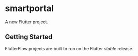 # smartportal

A new Flutter project.

## Getting Started

FlutterFlow projects are built to run on the Flutter _stable_ release.
